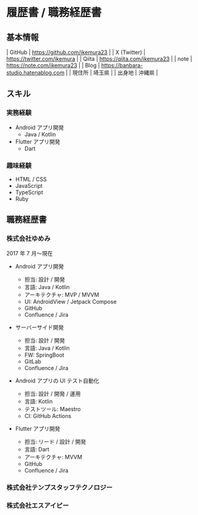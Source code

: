 # 履歴書 / 職務経歴書

## 基本情報

| GitHub | https://github.com/ikemura23 |
| X (Twitter) | https://twitter.com/ikemura |
| Qiita | https://qiita.com/ikemura23 |
| note | https://note.com/ikemura23 |
| Blog | https://banbara-studio.hatenablog.com |
| 現住所 | 埼玉県 |
| 出身地 | 沖縄県 |

## スキル

### 実務経験

- Android アプリ開発
  - Java / Kotlin
- Flutter アプリ開発
  - Dart

### 趣味経験

- HTML / CSS
- JavaScript
- TypeScript
- Ruby

## 職務経歴書

### 株式会社ゆめみ

2017 年 7 月〜現在

- Android アプリ開発

  - 担当: 設計 / 開発
  - 言語: Java / Kotlin
  - アーキテクチャ: MVP / MVVM
  - UI: AndroidView / Jetpack Compose
  - GitHub
  - Confluence / Jira

- サーバーサイド開発

  - 担当: 設計 / 開発
  - 言語: Java / Kotlin
  - FW: SpringBoot
  - GitLab
  - Confluence / Jira

- Android アプリの UI テスト自動化

  - 担当: 設計 / 開発 / 運用
  - 言語: Kotlin
  - テストツール: Maestro
  - CI: GitHub Actions

- Flutter アプリ開発
  - 担当: リード / 設計 / 開発
  - 言語: Dart
  - アーキテクチャ: MVVM
  - GitHub
  - Confluence / Jira

### 株式会社テンプスタッフテクノロジー

### 株式会社エスアイピー
